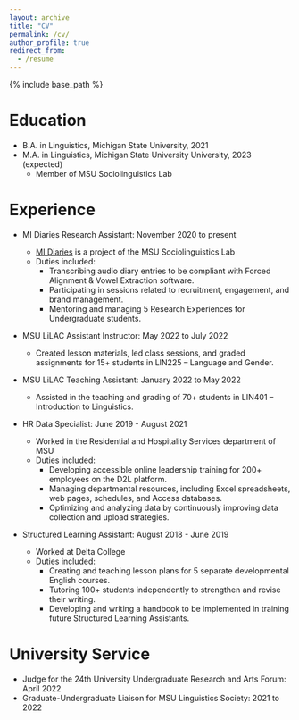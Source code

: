 ```yaml
---
layout: archive
title: "CV"
permalink: /cv/
author_profile: true
redirect_from:
  - /resume
---
```


{% include base_path %}

Education
======
* B.A. in Linguistics, Michigan State University, 2021
* M.A. in Linguistics, Michigan State University University, 2023 (expected)
  * Member of MSU Sociolinguistics Lab

Experience
======

* MI Diaries Research Assistant: November 2020 to present
  * [MI Diaries](http://www.mi-diaries.org) is a project of the MSU Sociolinguistics Lab
  * Duties included:
    * Transcribing audio diary entries to be compliant with Forced Alignment & Vowel Extraction software.
    * Participating in sessions related to recruitment, engagement, and brand management.
    * Mentoring and managing 5 Research Experiences for Undergraduate students.

* MSU LiLAC Assistant Instructor: May 2022 to July 2022
  * Created lesson materials, led class sessions, and graded assignments for 15+ students in LIN225 – Language and Gender.

* MSU LiLAC Teaching Assistant: January 2022 to May 2022
  * Assisted in the teaching and grading of 70+ students in LIN401 – Introduction to Linguistics. 

* HR Data Specialist: June 2019 - August 2021
  * Worked in the Residential and Hospitality Services department of MSU
  * Duties included:
     * Developing accessible online leadership training for 200+ employees on the D2L platform.
     * Managing departmental resources, including Excel spreadsheets, web pages, schedules, and Access databases.
     * Optimizing and analyzing data by continuously improving data collection and upload strategies.
    
* Structured Learning Assistant: August 2018 - June 2019
  * Worked at Delta College
  * Duties included: 
     * Creating and teaching lesson plans for 5 separate developmental English courses.
     * Tutoring 100+ students independently to strengthen and revise their writing.
     * Developing and writing a handbook to be implemented in training future Structured Learning Assistants.

University Service
======

* Judge for the 24th University Undergraduate Research and Arts Forum: April 2022
* Graduate-Undergraduate Liaison for MSU Linguistics Society: 2021 to 2022
